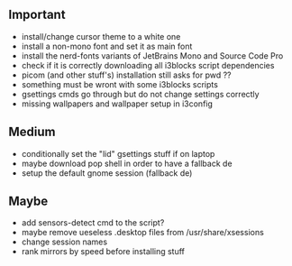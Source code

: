 ## Important
- install/change cursor theme to a white one
- install a non-mono font and set it as main font
- install the nerd-fonts variants of JetBrains Mono and Source Code Pro
- check if it is correctly downloading all i3blocks script dependencies
- picom (and other stuff's) installation still asks for pwd ??
- something must be wront with some i3blocks scripts
- gsettings cmds go through but do not change settings correctly
- missing wallpapers and wallpaper setup in i3config

## Medium
- conditionally set the "lid" gsettings stuff if on laptop
- maybe download pop shell in order to have a fallback de
- setup the default gnome session (fallback de)

## Maybe
- add sensors-detect cmd to the script?
- maybe remove ueseless .desktop files from /usr/share/xsessions
- change session names
- rank mirrors by speed before installing stuff
